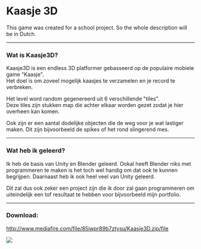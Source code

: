﻿# Kaasje 3D

This game was created for a school project.
So the whole description will be in Dutch.

---

### Wat is Kaasje3D?

Kaasje3D is een endless 3D platformer gebasseerd op de populaire mobiele game "Kaasje". <br>
Het doel is om zoveel mogelijk kaasjes te verzamelen en je record te verbreken.<br>

Het level word random gegenereerd uit 6 verschillende "tiles".<br>
Deze tiles zijn stukken map die achter elkaar worden gezet zodat je hier overheen kan komen.<br>

Ook zijn er een aantal dodelijke objecten die de weg voor je wat lastiger maken.
Dit zijn bijvoorbeeld de spikes of het rond slingerend mes.

---
### Wat heb ik geleerd?

Ik heb de basis van Unity en Blender geleerd.
Ookal heeft Blender niks met programmeren te maken is het toch wel handig om dat ook te kunnen begrijpen.
Daarnaast heb ik ook heel veel van Unity geleerd.

Dit zal dus ook zeker een project zijn die ik door zal gaan programmeren om uiteindelijk een tof resultaat te hebben voor bijvoorbeeld mijn portfolio.

---
### Download:
http://www.mediafire.com/file/85iwpr89b7ztysu/Kaasje3D.zip/file

[![](http://img.youtube.com/vi/48Bb2jcQGUw/0.jpg)](http://www.youtube.com/watch?v=48Bb2jcQGUw "")

